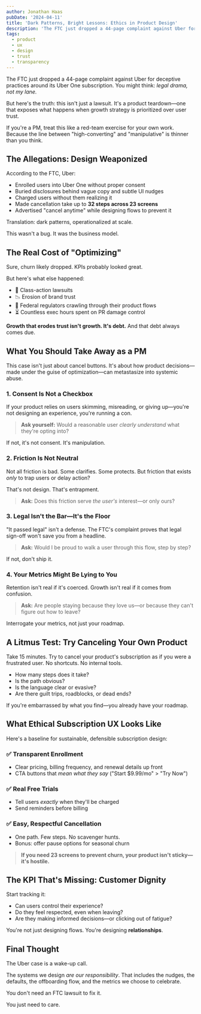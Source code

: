 ```yaml
---
author: Jonathan Haas
pubDate: '2024-04-11'
title: 'Dark Patterns, Bright Lessons: Ethics in Product Design'
description: 'The FTC just dropped a 44-page complaint against Uber for deceptive practices around its Uber One subscription.'
tags:
  - product
  - ux
  - design
  - trust
  - transparency
---
```


The FTC just dropped a 44-page complaint against Uber for deceptive practices around its Uber One subscription. You might think: _legal drama, not my lane._

But here's the truth: this isn't just a lawsuit. It's a product teardown—one that exposes what happens when growth strategy is prioritized over user trust.

If you're a PM, treat this like a red-team exercise for your own work. Because the line between "high-converting" and "manipulative" is thinner than you think.

## The Allegations: Design Weaponized

According to the FTC, Uber:

- Enrolled users into Uber One without proper consent
- Buried disclosures behind vague copy and subtle UI nudges
- Charged users without them realizing it
- Made cancellation take up to **32 steps across 23 screens**
- Advertised "cancel anytime" while designing flows to prevent it

Translation: dark patterns, operationalized at scale.

This wasn't a bug. It was the business model.

## The Real Cost of "Optimizing"

Sure, churn likely dropped. KPIs probably looked great.

But here's what else happened:

- 🚨 Class-action lawsuits
- 📉 Erosion of brand trust
- 👀 Federal regulators crawling through their product flows
- ⏳ Countless exec hours spent on PR damage control

**Growth that erodes trust isn't growth. It's debt.** And that debt always comes due.

## What You Should Take Away as a PM

This case isn't just about cancel buttons. It's about how product decisions—made under the guise of optimization—can metastasize into systemic abuse.

### 1. **Consent Is Not a Checkbox**

If your product relies on users skimming, misreading, or giving up—you're not designing an experience, you're running a con.

> **Ask yourself:** Would a reasonable user _clearly understand_ what they're opting into?

If not, it's not consent. It's manipulation.

### 2. **Friction Is Not Neutral**

Not all friction is bad. Some clarifies. Some protects. But friction that exists _only_ to trap users or delay action?

That's not design. That's entrapment.

> **Ask:** Does this friction serve _the user's_ interest—or only ours?

### 3. **Legal Isn't the Bar—It's the Floor**

"It passed legal" isn't a defense. The FTC's complaint proves that legal sign-off won't save you from a headline.

> **Ask:** Would I be proud to walk a user through this flow, step by step?

If not, don't ship it.

### 4. **Your Metrics Might Be Lying to You**

Retention isn't real if it's coerced. Growth isn't real if it comes from confusion.

> **Ask:** Are people staying because they love us—or because they can't figure out how to leave?

Interrogate your metrics, not just your roadmap.

## A Litmus Test: Try Canceling Your Own Product

Take 15 minutes. Try to cancel your product's subscription as if you were a frustrated user. No shortcuts. No internal tools.

- How many steps does it take?
- Is the path obvious?
- Is the language clear or evasive?
- Are there guilt trips, roadblocks, or dead ends?

If you're embarrassed by what you find—you already have your roadmap.

## What Ethical Subscription UX Looks Like

Here's a baseline for sustainable, defensible subscription design:

### ✅ Transparent Enrollment

- Clear pricing, billing frequency, and renewal details up front
- CTA buttons that _mean what they say_ ("Start $9.99/mo" > "Try Now")

### ✅ Real Free Trials

- Tell users _exactly_ when they'll be charged
- Send reminders before billing

### ✅ Easy, Respectful Cancellation

- One path. Few steps. No scavenger hunts.
- Bonus: offer pause options for seasonal churn

> **If you need 23 screens to prevent churn, your product isn't sticky—it's hostile.**

## The KPI That's Missing: Customer Dignity

Start tracking it:

- Can users control their experience?
- Do they feel respected, even when leaving?
- Are they making informed decisions—or clicking out of fatigue?

You're not just designing flows. You're designing **relationships**.

## Final Thought

The Uber case is a wake-up call.

The systems we design _are our responsibility_. That includes the nudges, the defaults, the offboarding flow, and the metrics we choose to celebrate.

You don't need an FTC lawsuit to fix it.

You just need to care.
